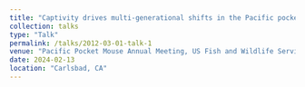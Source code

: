 ```yaml
---
title: "Captivity drives multi-generational shifts in the Pacific pocket mouse gut microbiome that mirror changing animal fitness"
collection: talks
type: "Talk"
permalink: /talks/2012-03-01-talk-1
venue: "Pacific Pocket Mouse Annual Meeting, US Fish and Wildlife Service"
date: 2024-02-13
location: "Carlsbad, CA"
---
```

